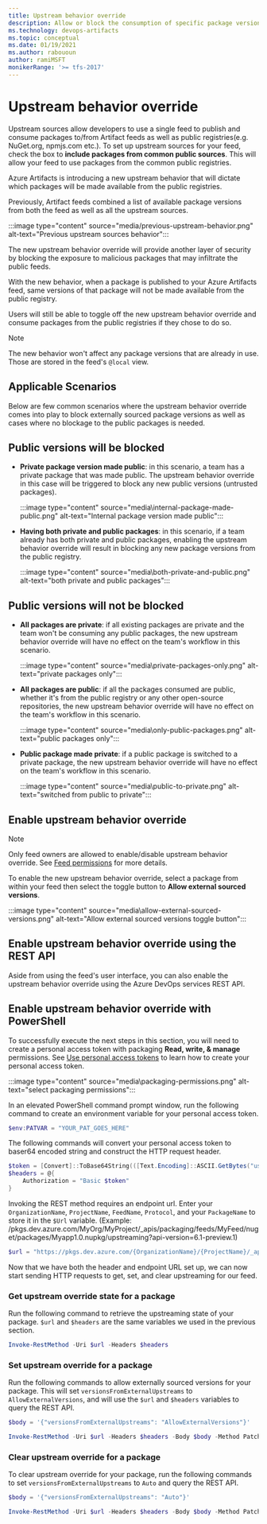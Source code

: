 ```yaml
---
title: Upstream behavior override
description: Allow or block the consumption of specific package versions from public registries.
ms.technology: devops-artifacts
ms.topic: conceptual
ms.date: 01/19/2021
ms.author: rabououn
author: ramiMSFT
monikerRange: '>= tfs-2017'
---
```


# Upstream behavior override

Upstream sources allow developers to use a single feed to publish and consume packages to/from Artifact feeds as well as public registries(e.g. NuGet.org, npmjs.com etc.). To set up upstream sources for your feed, check the box to **include packages from common public sources**. This will allow your feed to use packages from the common public registries.

Azure Artifacts is introducing a new upstream behavior that will dictate which packages will be made available from the public registries.

Previously, Artifact feeds combined a list of available package versions from both the feed as well as all the upstream sources.

:::image type="content" source="media/previous-upstream-behavior.png" alt-text="Previous upstream sources behavior":::

The new upstream behavior override will provide another layer of security by blocking the exposure to malicious packages that may infiltrate the public feeds.

With the new behavior, when a package is published to your Azure Artifacts feed, same versions of that package will not be made available from the public registry.

Users will still be able to toggle off the new upstream behavior override and consume packages from the public registries if they chose to do so.

> [!NOTE]
> The new behavior won't affect any package versions that are already in use. Those are stored in the feed's `@local` view.

## Applicable Scenarios

Below are few common scenarios where the upstream behavior override comes into play to block externally sourced package versions as well as cases where no blockage to the public packages is needed.

## Public versions will be blocked

- **Private package version made public**: in this scenario, a team has a private package that was made public. The upstream behavior override in this case will be triggered to block any new public versions (untrusted packages). 

    :::image type="content" source="media\internal-package-made-public.png" alt-text="Internal package version made public":::

- **Having both private and public packages**: in this scenario, if a team already has both private and public packages, enabling the upstream behavior override will result in blocking any new package versions from the public registry.

    :::image type="content" source="media\both-private-and-public.png" alt-text="both private and public packages":::

## Public versions will not be blocked

- **All packages are private**: if all existing packages are private and the team won't be consuming any public packages, the new upstream behavior override will have no effect on the team's workflow in this scenario.
    
    :::image type="content" source="media\private-packages-only.png" alt-text="private packages only":::

- **All packages are public**: if all the packages consumed are public, whether it's from the public registry or any other open-source repositories, the new upstream behavior override will have no effect on the team's workflow in this scenario.

    :::image type="content" source="media\only-public-packages.png" alt-text="public packages only":::

- **Public package made private**: if a public package is switched to a private package, the new upstream behavior override will have no effect on the team's workflow in this scenario.

    :::image type="content" source="media\public-to-private.png" alt-text="switched from public to private":::

## Enable upstream behavior override

> [!NOTE]
> Only feed owners are allowed to enable/disable upstream behavior override. See [Feed permissions](../feeds/feed-permissions.md) for more details.

To enable the new upstream behavior override, select a package from within your feed then select the toggle button to **Allow external sourced versions**.

:::image type="content" source="media\allow-external-sourced-versions.png" alt-text="Allow external sourced versions toggle button":::

<!-- This feature is not ready yet.
Users can view and filter packages by **Sourced versions**.

- **External**: open-source package versions only.
- **Internal**: private package versions only.
- **Mixed**: both internal and external package versions.
-->

## Enable upstream behavior override using the REST API

Aside from using the feed's user interface, you can also enable the upstream behavior override using the Azure DevOps services REST API.

<!-- API reference link -->

## Enable upstream behavior override with PowerShell

To successfully execute the next steps in this section, you will need to create a personal access token with packaging **Read, write, & manage** permissions. See [Use personal access tokens](../../organizations/accounts/use-personal-access-tokens-to-authenticate.md) to learn how to create your personal access token. 


:::image type="content" source="media\packaging-permissions.png" alt-text="select packaging permissions":::

In an elevated PowerShell command prompt window, run the following command to create an environment variable for your personal access token.

```PowerShell
$env:PATVAR = "YOUR_PAT_GOES_HERE"
```

The following commands will convert your personal access token to baser64 encoded string and construct the HTTP request header.

```PowerShell
$token = [Convert]::ToBase64String(([Text.Encoding]::ASCII.GetBytes("username:$PatVar")))
$headers = @{
    Authorization = "Basic $token"
}
```

Invoking the REST method requires an endpoint url. Enter your `OrganizationName`, `ProjectName`, `FeedName`, `Protocol`, and your `PackageName` to store it in the `$Url` variable. (Example: /pkgs.dev.azure.com/MyOrg/MyProject/_apis/packaging/feeds/MyFeed/nuget/packages/Myapp1.0.nupkg/upstreaming?api-version=6.1-preview.1)

```PowerShell
$url = "https://pkgs.dev.azure.com/{OrganizationName}/{ProjectName}/_apis/packaging/feeds/{FeedName}/{Protocol}/packages/{PackageName}/upstreaming?api-version=6.1-preview.1"
```

Now that we have both the header and endpoint URL set up, we can now start sending HTTP requests to get, set, and clear upstreaming for our feed.

### Get upstream override state for a package

Run the following command to retrieve the upstreaming state of your package. `$url` and `$headers` are the same variables we used in the previous section.

 ```PowerShell
 Invoke-RestMethod -Uri $url -Headers $headers
 ```

### Set upstream override for a package

Run the following commands to allow externally sourced versions for your package. This will set `versionsFromExternalUpstreams` to `AllowExternalVersions`, and will use the `$url` and `$headers` variables to query the REST API.

```PowerShell
$body = '{"versionsFromExternalUpstreams": "AllowExternalVersions"}'

Invoke-RestMethod -Uri $url -Headers $headers -Body $body -Method Patch -ContentType "application/json"
```

### Clear upstream override for a package

To clear upstream override for your package, run the following commands to set `versionsFromExternalUpstreams` to `Auto` and query the REST API.

```PowerShell
$body = '{"versionsFromExternalUpstreams": "Auto"}'

Invoke-RestMethod -Uri $url -Headers $headers -Body $body -Method Patch -ContentType "application/json"
```

